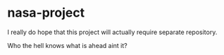 # nasa-project

I really do hope that this project will actually require separate repository.

Who the hell knows what is ahead aint it?